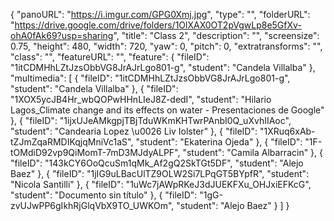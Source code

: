 {
      "panoURL": "https://i.imgur.com/GPG0Xmj.jpg",
      "type": "",
      "folderURL": "https://drive.google.com/drive/folders/1OlXAX0OT2pVgwLp8e5GfXv-ohA0fAk69?usp=sharing",
      "title": "Class 2",
      "description": "",
      "screensize": 0.75,
      "height": 480,
      "width": 720,
      "yaw": 0,
      "pitch": 0,
      "extratransforms": "",
      "class": "",
      "featureURL": "",
      "feature": {
         "fileID": "1itCDMHhLZtJzsObbVG8JrAJrLgo801-g",
         "student": "Candela Villalba"
      },
      "multimedia": [
         {
            "fileID": "1itCDMHhLZtJzsObbVG8JrAJrLgo801-g",
            "student": "Candela Villalba"
         },
         {
            "fileID": "1XOX5ycJB4Hr_wbQOPwHHnLIeJ8Z-dedI",
            "student": "Hilario Lagos_Climate change and its effects on water - Presentaciones de Google"
         },
         {
            "fileID": "1ijxUJeAMkgpjTBjTduWKmKHTwrPAnbI0Q_uXvhIIAoc",
            "student": "Candearia Lopez \u0026 Liv Iolster"
         },
         {
            "fileID": "1XRuq6xAb-tZJmZqaRMDIKqjqMniVc1aS",
            "student": "Ekaterina Ojeda"
         },
         {
            "fileID": "1F-tOMdiD92vp9QiMomT-7mD3MJdyALPF",
            "student": "Camila Albarracin"
         },
         {
            "fileID": "143kCY6OoQcuSm1qMk_Af2gQ2SkTGt5DF",
            "student": "Alejo Baez"
         },
         {
            "fileID": "1jIG9uLBacUlTZ9OLW2Si7LPqGT5BYpfR",
            "student": "Nicola Santilli"
         },
         {
            "fileID": "1uWc7jAWpRKeJ3dJUEKFXu_OHJxiEFKcG",
            "student": "Documento sin título"
         },
         {
            "fileID": "1gG-zvUJwPP6gIkhRjGlqVbX9TO_UWKOm",
            "student": "Alejo Baez"
         }
      ]
   }